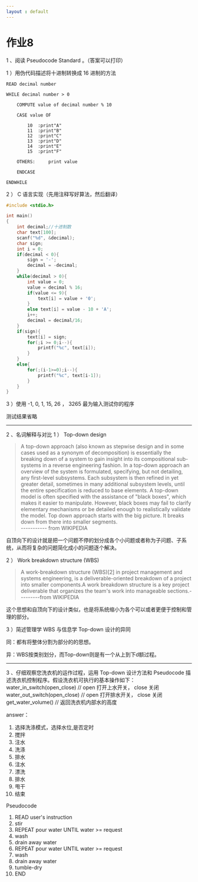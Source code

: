 ```yaml
---
layout : default
---
```


# **作业8**
 1
、阅读
Pseudocode Standard
。（答案可以打印）

1
）用伪代码描述将十进制转换成
16
进制的方法

    READ decimal number

    WHILE decimal number > 0

        COMPUTE value of decimal number % 10
    
        CASE value OF
        
            10  :print"A"
            11  :print"B"
            12  :print"C"
            13  :print"D"
            14  :print"E"
            15  :print"F"
   
        OTHERS:     print value
   
        ENDCASE

    ENDWHILE


2
）
C
语言实现（先用注释写好算法，然后翻译）
```c
#include <stdio.h>

int main()
{
	int decimal;//十进制数
	char text[100];
	scanf("%d", &decimal);
	char sign;
	int i = 0;
	if(decimal < 0){
		sign = '-';
		decimal = -decimal;
	}
	while(decimal > 0){
		int value = 0;
		value = decimal % 16;
		if(value <= 9){
			text[i] = value + '0';
		}
		else text[i] = value - 10 + 'A';
		i++;
		decimal = decimal/16;
	}
	if(sign){
		text[i] = sign;
		for(;i >= 0;i--){
			printf("%c", text[i]);
		}
	}
	else{
		for(;(i-1>=0);i--){
			printf("%c", text[i-1]);
		}
	}	
}
```
3
）使用
-1,  0,  1,  15,   26
，
3265 
最为输入测试你的程序

测试结果省略

---


2
、名词解释与对比
1
）
Top-down design
>A top-down approach (also known as stepwise design and in some cases used as a synonym of decomposition) is essentially the breaking down of a system to gain insight into its compositional sub-systems in a reverse engineering fashion. In a top-down approach an overview of the system is formulated, specifying, but not detailing, any first-level subsystems. Each subsystem is then refined in yet greater detail, sometimes in many additional subsystem levels, until the entire specification is reduced to base elements. A top-down model is often specified with the assistance of "black boxes", which makes it easier to manipulate. However, black boxes may fail to clarify elementary mechanisms or be detailed enough to realistically validate the model. Top down approach starts with the big picture. It breaks down from there into smaller segments.              
   -----------  from WIKIPEDIA

自顶向下的设计就是把一个问题不停的划分成各个小问题或者称为子问题、子系统，从而将复杂的问题简化成小的问题逐个解决。

2
）
Work breakdown structure (WBS)

>A work-breakdown structure (WBS)[2] in project management and systems engineering, is a deliverable-oriented breakdown of a project into smaller components.A work breakdown structure is a key project deliverable that organizes the team's work into manageable sections.---------from WIKIPEDIA

这个思想和自顶向下的设计类似，也是将系统缩小为各个可以或者更便于控制和管理的部分。

3
）简述管理学
WBS 
与信息学
Top-down
设计的异同

同：都有将整体分割为部分的的思想。

异：WBS按类别划分，而Top-down则是有一个从上到下d额过程。

---

3
、仔细观察您洗衣机的运作过程，运用
Top-down
设计方法和
Pseudocode
描述洗衣机控制程序。假设洗衣机可执行的基本操作如下：
water_in_switch(open_close)  // open 
打开上水开关，
close
关闭
water_out_switch(open_close)  // open 
打开排水开关，
close
关闭
get_water_volume()  //
返回洗衣机内部水的高度

answer：
1. 选择洗涤模式，选择水位,是否定时
2. 搅拌
3. 注水
4. 洗涤
5. 排水
6. 注水
7. 漂洗
8. 排水
9. 甩干
10. 结束

Pseudocode
1. READ user's instruction
2. stir
3. REPEAT pour water
    UNTIL water >= request
4. wash
5. drain away water
6. REPEAT pour water
    UNTIL water >= request
7. wash
8. drain away water
9. tumble-dry
10. END